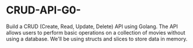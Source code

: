 # CRUD-API-G0-
Build a CRUD (Create, Read, Update, Delete) API using Golang. The API allows users to perform basic operations on a collection of movies without using a database. We'll be using structs and slices to store data in memory.
